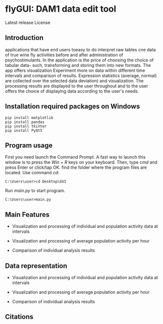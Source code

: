 # flyGUI: DAM1 data edit tool
Latest release
License
## Introduction
applications that have end users toeasy to do
interpret raw tables cne data of true wine fly activities before and after
administration of psychostimulants. In the application is the price of choosing the choice of tabular data-
such, transforming and storing them into new formats. The app offers visualization
Experiment more on data within different time intervals and comparison of results. Expression statistics (average, normal) are collected over the selected data
deviation) and visualization. The processing results are displayed to the user throughout and to the user
offers the choice of displaying data according to the user's needs.
## Installation required packages on Windows
```
pip install matplotlib
pip install pandas
pip install tkinter
pip install PyQt5
```
## Program usage
First you need launch the Command Prompt. A fast way to launch this window is to press the *Win + R* keys on your keyboard. Then, type *cmd* and press Enter or click/tap OK.
find the folder where the program files are located. Use command *cd*:
```
C:\Users\user>cd Desktop\GUI
```
Run *main.py* to start program.
```
C:\Users\user>main.py
```

## Main Features
- Visualization and processing of individual and population activity data at intervals

- Visualization and processing of average population activity per hour

- Comparison of individual analysis results
## Data representation
- Visualization and processing of individual and population activity data at intervals

- Visualization and processing of average population activity per hour

- Comparison of individual analysis results

## Citations
